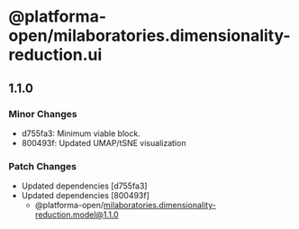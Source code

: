 # @platforma-open/milaboratories.dimensionality-reduction.ui

## 1.1.0

### Minor Changes

- d755fa3: Minimum viable block.
- 800493f: Updated UMAP/tSNE visualization

### Patch Changes

- Updated dependencies [d755fa3]
- Updated dependencies [800493f]
  - @platforma-open/milaboratories.dimensionality-reduction.model@1.1.0
